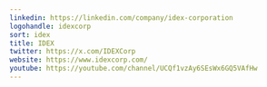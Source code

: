 ```yaml
---
linkedin: https://linkedin.com/company/idex-corporation
logohandle: idexcorp
sort: idex
title: IDEX
twitter: https://x.com/IDEXCorp
website: https://www.idexcorp.com/
youtube: https://youtube.com/channel/UCQf1vzAy6SEsWx6GQ5VAfHw
---
```

